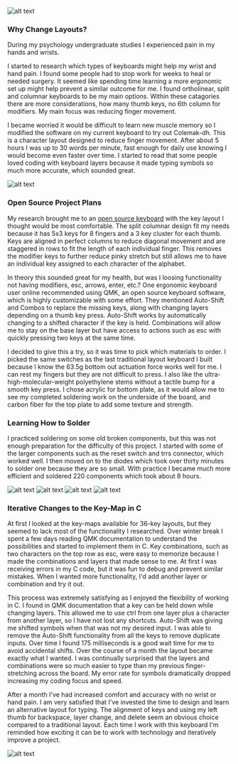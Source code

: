 ![alt text](https://github.com/rileyhora/Keymap/blob/c346b8844dbca9c3a19cb8b16fb92c7207286d0e/Images/IMG-2922.jpg)

### Why Change Layouts?
During my psychology undergraduate studies I experienced pain in my hands and wrists.

I started to research which types of keyboards might help my wrist and hand pain. I found some people had to stop work for weeks to heal or needed surgery. It seemed like spending time learning a more ergonomic set up might help prevent a similar outcome for me. I found ortholinear, split and columnar keyboards to be my main options. Within these catagories there are more considerations, how many thumb keys, no 6th column for modifiers. My main focus was reducing finger movement.

I became worried it would be difficult to learn new muscle memory so I modified the software on my current keyboard to try out Colemak-dh. This is a character layout designed to reduce finger movement. After about 5 hours I was up to 30 words per minute, fast enough for daily use knowing I would become even faster over time. I started to read that some people loved coding with keyboard layers because it made typing symbols so much more accurate, which sounded great.

![alt text](https://github.com/rileyhora/Keymap/blob/c346b8844dbca9c3a19cb8b16fb92c7207286d0e/Images/IMG-2923.png)

### Open Source Project Plans
My research brought me to an [open source keyboard](https://github.com/jimmerricks/swoop "Swoop") with the key layout I thought would be most comfortable. The split columnar design fit my needs because it has 5x3 keys for 8 fingers and a 3 key cluster for each thumb. Keys are aligned in perfect columns to reduce diagonal movement and are staggered in rows to fit the length of each individual finger. This removes the modifier keys to further reduce pinky stretch but still allows me to have an individual key assigned to each character of the alphabet.

In theory this sounded great for my health, but was I loosing functionality not having modifiers, esc, arrows, enter, etc.? One ergonomic keyboard user online recommended using QMK, an open source keyboard software, which is highly customizable with some effort. They mentioned Auto-Shift and Combos to replace the missing keys, along with changing layers depending on a thumb key press. Auto-Shift works by automatically changing to a shifted character if the key is held. Combinations will allow me to stay on the base layer but have access to actions such as esc with quickly pressing two keys at the same time.

I decided to give this a try, so it was time to pick which materials to order. I picked the same switches as the last traditional layout keyboard I built because I know the 63.5g bottom out actuation force works well for me. I can rest my fingers but they are not difficult to press. I also like the ultra-high-molecular-weight polyethylene stems without a tactile bump for a smooth key press. I chose acrylic for bottom plate, as it would allow me to see my completed soldering work on the underside of the board, and carbon fiber for the top plate to add some texture and strength.

### Learning How to Solder
I practiced soldering on some old broken components, but this was not enough preparation for the difficulty of this project. I started with some of the larger components such as the reset switch and trrs connector, which worked well. I then moved on to the diodes which took over thirty minutes to solder one because they are so small. With practice I became much more efficient and soldered 220 components which took about 8 hours.

![alt text](https://github.com/rileyhora/Keymap/blob/c346b8844dbca9c3a19cb8b16fb92c7207286d0e/Images/IMG-2698.jpg)
![alt text](https://github.com/rileyhora/Keymap/blob/c346b8844dbca9c3a19cb8b16fb92c7207286d0e/Images/IMG-2704.jpg)
![alt text](https://github.com/rileyhora/Keymap/blob/c346b8844dbca9c3a19cb8b16fb92c7207286d0e/Images/Micro.jpg)
![alt text](https://github.com/rileyhora/Keymap/blob/c346b8844dbca9c3a19cb8b16fb92c7207286d0e/Images/IMG-2908.jpg)

### Iterative Changes to the Key-Map in C
At first I looked at the key-maps available for 36-key layouts, but they seemed to lack most of the functionality I researched. Over winter break I spent a few days reading QMK documentation to understand the possibilities and started to implement them in C. Key combinations, such as two characters on the top row as esc, were easy to memorize because I made the combinations and layers that made sense to me. At first I was receiving errors in my C code, but it was fun to debug and prevent similar mistakes. When I wanted more functionality, I'd add another layer or combination and try it out. 

This process was extremely satisfying as I enjoyed the flexibility of working in C. I found in QMK documentation that a key can be held down while changing layers. This allowed me to use ctrl from one layer plus a character from another layer, so I have not lost any shortcuts. Auto-Shift was giving me shifted symbols when that was not my desired input. I was able to remove the Auto-Shift functionality from all the keys to remove duplicate inputs. Over time I found 175 milliseconds is a good wait time for me to avoid accidental shifts. Over the course of a month the layout became exactly what I wanted. I was continually surprised that the layers and combinations were so much easier to type than my previous finger-stretching across the board. My error rate for symbols dramatically dropped increasing my coding focus and speed.

After a month I've had increased comfort and accuracy with no wrist or hand pain. I am very satisfied that I've invested the time to design and learn an alternative layout for typing. The alignment of keys and using my left thumb for backspace, layer change, and delete seem an obvious choice compared to a traditional layout. Each time I work with this keyboard I'm reminded how exciting it can be to work with technology and iteratively improve a project.

![alt text](https://github.com/rileyhora/Keymap/blob/c346b8844dbca9c3a19cb8b16fb92c7207286d0e/Images/IMG-2914.jpg)
